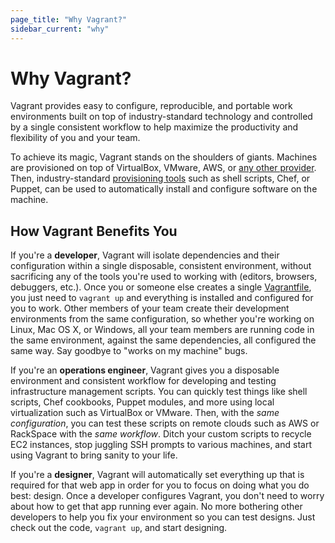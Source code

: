 ```yaml
---
page_title: "Why Vagrant?"
sidebar_current: "why"
---
```


# Why Vagrant?

Vagrant provides easy to configure, reproducible, and portable work environments
built on top of industry-standard technology and
controlled by a single consistent workflow to help maximize the productivity
and flexibility of you and your team.

To achieve its magic, Vagrant stands on the shoulders of giants. Machines
are provisioned on top of VirtualBox, VMware, AWS, or
[any other provider](/v2/providers/index.html). Then, industry-standard
[provisioning tools](/v2/provisioning/index.html)
such as shell scripts, Chef, or Puppet, can be used to automatically install
and configure software on the machine.

## How Vagrant Benefits You

If you're a **developer**, Vagrant will isolate dependencies and their
configuration within a single disposable, consistent environment, without
sacrificing any of the tools you're used to working with (editors, browsers,
debuggers, etc.). Once you or someone else creates a single [Vagrantfile](/v2/vagrantfile/index.html), you just need to `vagrant up` and everything is installed and
configured for you to work. Other members of your team create their
development environments from the same configuration, so whether you're working
on Linux, Mac OS X, or Windows, all your team members are running code in
the same environment, against the same dependencies, all configured the same way.
Say goodbye to "works on my machine" bugs.

If you're an **operations engineer**, Vagrant gives you a disposable environment
and consistent workflow for developing and testing infrastructure management
scripts. You can quickly test things like shell scripts, Chef cookbooks,
Puppet modules, and more using local virtualization such as VirtualBox or
VMware. Then, with the _same configuration_, you can test these scripts
on remote clouds such as AWS or RackSpace with the _same workflow_. Ditch
your custom scripts to recycle EC2 instances, stop juggling SSH prompts
to various machines, and start using Vagrant to bring sanity to your life.

If you're a **designer**, Vagrant will automatically set everything up that is required
for that web app in order for you to focus on doing what you do best:
design. Once a developer configures Vagrant, you don't need to worry about
how to get that app running ever again. No more bothering other developers
to help you fix your environment so you can test designs. Just check out the
code, `vagrant up`, and start designing.
